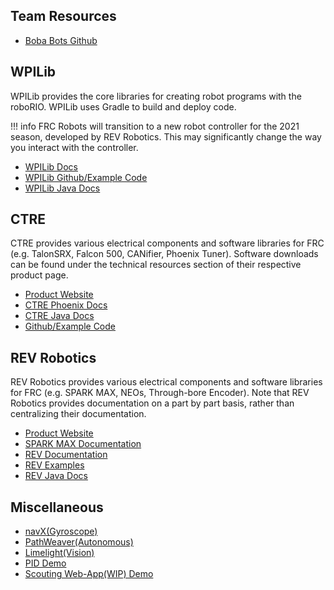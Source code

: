 ## Team Resources

- [Boba Bots Github](https://github.com/MillsRoboticsTeam253)

## WPILib 
WPILib provides the core libraries for creating robot programs with the roboRIO. WPILib uses Gradle to build and deploy code.

!!! info
	FRC Robots will transition to a new robot controller for the 2021 season, developed by REV Robotics. This may significantly change the way you interact with the controller.
	
- [WPILib Docs](https://docs.wpilib.org/)
- [WPILib Github/Example Code](https://github.com/wpilibsuite/allwpilib)
- [WPILib Java Docs](https://first.wpi.edu/wpilib/allwpilib/docs/release/java/index.html)


## CTRE
CTRE provides various electrical components and software libraries for FRC (e.g. TalonSRX, Falcon 500, CANifier, Phoenix Tuner). Software downloads can be found under the technical resources section of their respective product page. 

- [Product Website](https://www.ctr-electronics.com/)
- [CTRE Phoenix Docs](https://phoenix-documentation.readthedocs.io/en/latest/)
- [CTRE Java Docs](http://www.ctr-electronics.com/downloads/api/java/html/index.html)
- [Github/Example Code](https://github.com/CrossTheRoadElec)



## REV Robotics
REV Robotics provides various electrical components and software libraries for FRC (e.g. SPARK MAX, NEOs, Through-bore Encoder). Note that REV Robotics provides documentation on a part by part basis, rather than centralizing their documentation.

- [Product Website](http://www.revrobotics.com/)
- [SPARK MAX Documentation](http://www.revrobotics.com/sparkmax-software/#code-examples)
- [REV Documentation](https://github.com/REVrobotics)
- [REV Examples](https://github.com/REVrobotics)
- [REV Java Docs](http://www.revrobotics.com/content/sw/max/sw-docs/java/index.html)

## Miscellaneous
- [navX(Gyroscope)](https://pdocs.kauailabs.com/navx-mxp/software/roborio-libraries/)
- [PathWeaver(Autonomous)](https://github.com/wpilibsuite/PathWeaver)
- [Limelight(Vision)](https://docs.limelightvision.io/en/latest/)
- [PID Demo](https://sites.google.com/site/fpgaandco/pid)
- [Scouting Web-App(WIP) Demo](https://cbg.zws.im/)
